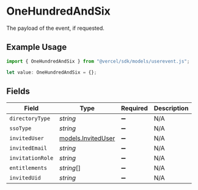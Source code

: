 # OneHundredAndSix

The payload of the event, if requested.

## Example Usage

```typescript
import { OneHundredAndSix } from "@vercel/sdk/models/userevent.js";

let value: OneHundredAndSix = {};
```

## Fields

| Field                                          | Type                                           | Required                                       | Description                                    |
| ---------------------------------------------- | ---------------------------------------------- | ---------------------------------------------- | ---------------------------------------------- |
| `directoryType`                                | *string*                                       | :heavy_minus_sign:                             | N/A                                            |
| `ssoType`                                      | *string*                                       | :heavy_minus_sign:                             | N/A                                            |
| `invitedUser`                                  | [models.InvitedUser](../models/inviteduser.md) | :heavy_minus_sign:                             | N/A                                            |
| `invitedEmail`                                 | *string*                                       | :heavy_minus_sign:                             | N/A                                            |
| `invitationRole`                               | *string*                                       | :heavy_minus_sign:                             | N/A                                            |
| `entitlements`                                 | *string*[]                                     | :heavy_minus_sign:                             | N/A                                            |
| `invitedUid`                                   | *string*                                       | :heavy_minus_sign:                             | N/A                                            |